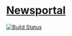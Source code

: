 # [Newsportal](https://pure-sands-80743.herokuapp.com)

[![Build Status](https://travis-ci.org/Mavai/NewsPortal.svg?branch=master)](https://travis-ci.org/Mavai/NewsPortal)
